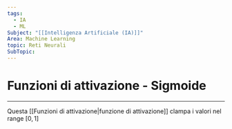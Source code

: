 ```yaml
---
tags:
  - IA
  - ML
Subject: "[[Intelligenza Artificiale (IA)]]"
Area: Machine Learning
topic: Reti Neurali
SubTopic: 
---
```

# Funzioni di attivazione - Sigmoide
---

Questa [[Funzioni di attivazione|funzione di attivazione]] clampa i valori nel range $[0,1]$
